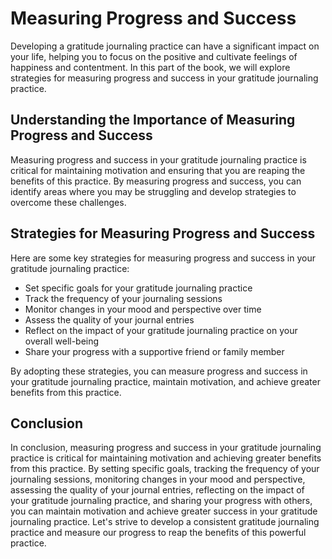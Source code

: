 Measuring Progress and Success
===================================================================================

Developing a gratitude journaling practice can have a significant impact on your life, helping you to focus on the positive and cultivate feelings of happiness and contentment. In this part of the book, we will explore strategies for measuring progress and success in your gratitude journaling practice.

Understanding the Importance of Measuring Progress and Success
--------------------------------------------------------------

Measuring progress and success in your gratitude journaling practice is critical for maintaining motivation and ensuring that you are reaping the benefits of this practice. By measuring progress and success, you can identify areas where you may be struggling and develop strategies to overcome these challenges.

Strategies for Measuring Progress and Success
---------------------------------------------

Here are some key strategies for measuring progress and success in your gratitude journaling practice:

* Set specific goals for your gratitude journaling practice
* Track the frequency of your journaling sessions
* Monitor changes in your mood and perspective over time
* Assess the quality of your journal entries
* Reflect on the impact of your gratitude journaling practice on your overall well-being
* Share your progress with a supportive friend or family member

By adopting these strategies, you can measure progress and success in your gratitude journaling practice, maintain motivation, and achieve greater benefits from this practice.

Conclusion
----------

In conclusion, measuring progress and success in your gratitude journaling practice is critical for maintaining motivation and achieving greater benefits from this practice. By setting specific goals, tracking the frequency of your journaling sessions, monitoring changes in your mood and perspective, assessing the quality of your journal entries, reflecting on the impact of your gratitude journaling practice, and sharing your progress with others, you can maintain motivation and achieve greater success in your gratitude journaling practice. Let's strive to develop a consistent gratitude journaling practice and measure our progress to reap the benefits of this powerful practice.
